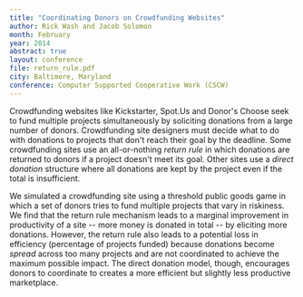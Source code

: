 ```yaml
---
title: "Coordinating Donors on Crowdfunding Websites"
author: Rick Wash and Jacob Solomon
month: February
year: 2014
abstract: true
layout: conference
file: return_rule.pdf
city: Baltimore, Maryland
conference: Computer Supported Cooperative Work (CSCW)
---
```


Crowdfunding websites like Kickstarter, Spot.Us and Donor's Choose seek to fund multiple projects simultaneously by
soliciting donations from a large number of donors.  Crowdfunding site designers must decide what to do with donations
to projects that don't reach their goal by the deadline. Some crowdfunding sites use an all-or-nothing *return
rule* in which donations are returned to donors if a project doesn't meet its goal. Other sites use a *direct
donation* structure where all donations are kept by the project even if the total is insufficient. 

We simulated a crowdfunding site using a threshold public goods game in which a set of donors tries to fund multiple
projects that vary in riskiness. We find that the return rule mechanism leads to a marginal improvement in productivity
of a site -- more money is donated in total -- by eliciting more donations. However, the return rule also leads to a
potential loss in efficiency (percentage of projects funded) because donations become *spread* across too many
projects and are not coordinated to achieve the maximum possible impact. The direct donation model, though, encourages
donors to coordinate to creates a more efficient but slightly less productive marketplace.

